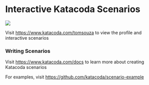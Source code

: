 # Interactive Katacoda Scenarios

[![](http://shields.katacoda.com/katacoda/tomsouza/count.svg)](https://www.katacoda.com/tomsouza "Get your profile on Katacoda.com")

Visit https://www.katacoda.com/tomsouza to view the profile and interactive scenarios

### Writing Scenarios
Visit https://www.katacoda.com/docs to learn more about creating Katacoda scenarios

For examples, visit https://github.com/katacoda/scenario-example
